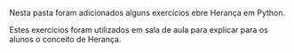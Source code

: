 Nesta pasta foram adicionados alguns exercícios ebre Herança em Python. 

Estes exercícios foram utilizados em sala de aula para explicar para os alunos o conceito de Herança. 
